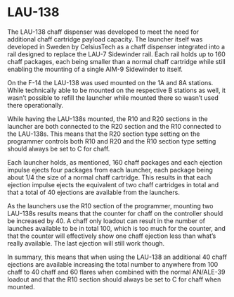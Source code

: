 # LAU-138

The LAU-138 chaff dispenser was developed to meet the need for additional chaff cartridge payload capacity. The launcher itself was developed in Sweden by CelsiusTech as a chaff dispenser integrated into a rail designed to replace the LAU-7 Sidewinder rail. Each rail holds up to 160 chaff packages, each being smaller than a normal chaff cartridge while still enabling the mounting of a single AIM-9 Sidewinder to itself.

On the F-14 the LAU-138 was used mounted on the 1A and 8A stations. While technically able to be mounted on the respective B stations as well, it wasn’t possible to refill the launcher while mounted there so wasn’t used there operationally.

While having the LAU-138s mounted, the R10 and R20 sections in the launcher are both connected to the R20 section and the R10 connected to the LAU-138s. This means that the R20 section type setting on the programmer controls both R10 and R20 and the R10 section type setting should always be set to C for chaff.

Each launcher holds, as mentioned, 160 chaff packages and each ejection impulse ejects four packages from each launcher, each package being about 1/4 the size of a normal chaff cartridge. This results in that each ejection impulse ejects the equivalent of two chaff cartridges in total and that a total of 40 ejections are available from the launchers.

As the launchers use the R10 section of the programmer, mounting two LAU-138s results means that the counter for chaff on the controller should be increased by 40. A chaff only loadout can result in the number of launches available to be in total 100, which is too much for the counter, and that the counter will effectively show one chaff ejection less than what’s really available. The last ejection will still work though.

In summary, this means that when using the LAU-138 an additional 40 chaff ejections are available increasing the total number to anywhere from 100 chaff to 40 chaff and 60 flares when combined with the normal AN/ALE-39 loadout and that the R10 section should always be set to C for chaff when mounted.